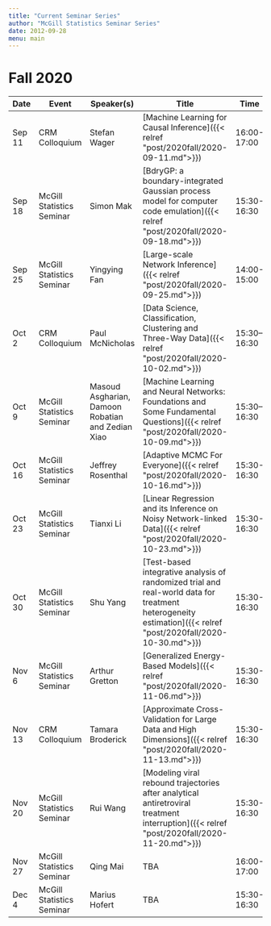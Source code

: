 ```yaml
---
title: "Current Seminar Series"
author: "McGill Statistics Seminar Series"
date: 2012-09-28
menu: main
---
```


# Fall 2020
| Date   | Event                     | Speaker(s)         | Title                                                                                                                                              | Time        | Location                                       |
|--------|---------------------------|--------------------|----------------------------------------------------------------------------------------------------------------------------------------------------|-------------|------------------------------------------------|
| Sep 11 | CRM Colloquium  | Stefan Wager | [Machine Learning for Causal Inference]({{< relref "post/2020fall/2020-09-11.md">}}) | 16:00-17:00 | [Zoom Link](https://umontreal.zoom.us/j/96525367383?pwd=dzBURjBvc2FWTGpyRUh4aURBZ0RvQT09) |
| Sep 18 | McGill Statistics Seminar  | Simon Mak | [BdryGP: a boundary-integrated Gaussian process model for computer code emulation]({{< relref "post/2020fall/2020-09-18.md">}})  | 15:30-16:30 | [Zoom Link](https://mcgill.zoom.us/j/92453904989?pwd=ZDR6RUMxTzNYK0ZiME9ObWtoMGJqdz09) |
| Sep 25 | McGill Statistics Seminar  | Yingying Fan | [Large-scale Network Inference]({{< relref "post/2020fall/2020-09-25.md">}}) | 14:00-15:00 | [Zoom Link](https://mcgill.zoom.us/j/93947077997) |
| Oct 2 | CRM Colloquium  | Paul McNicholas  | [Data Science, Classification, Clustering and Three-Way Data]({{< relref "post/2020fall/2020-10-02.md">}}) | 15:30–16:30 | [Zoom Link](https://umontreal.zoom.us/j/93983313215?pwd=clB6cUNsSjAvRmFMME1PblhkTUtsQT09) |
| Oct 9 | McGill Statistics Seminar  | Masoud Asgharian, Damoon Robatian and Zedian Xiao | [Machine Learning and Neural Networks:  Foundations and Some Fundamental Questions]({{< relref "post/2020fall/2020-10-09.md">}}) | 15:30–16:30 | [Zoom Link](https://mcgill.zoom.us/j/92453904989?pwd=ZDR6RUMxTzNYK0ZiME9ObWtoMGJqdz09) |
| Oct 16 | McGill Statistics Seminar  | Jeffrey Rosenthal  | [Adaptive MCMC For Everyone]({{< relref "post/2020fall/2020-10-16.md">}}) | 15:30-16:30 | [Zoom Link](https://mcgill.zoom.us/j/92453904989?pwd=ZDR6RUMxTzNYK0ZiME9ObWtoMGJqdz09) |
| Oct 23 | McGill Statistics Seminar  | Tianxi Li | [Linear Regression and its Inference on Noisy Network-linked Data]({{< relref "post/2020fall/2020-10-23.md">}}) | 15:30-16:30 | [Zoom Link](https://mcgill.zoom.us/j/92453904989?pwd=ZDR6RUMxTzNYK0ZiME9ObWtoMGJqdz09) |
| Oct 30 | McGill Statistics Seminar | Shu Yang | [Test-based integrative analysis of randomized trial and real-world data for treatment heterogeneity estimation]({{< relref "post/2020fall/2020-10-30.md">}}) | 15:30-16:30 | [Zoom Link](https://mcgill.zoom.us/j/92453904989?pwd=ZDR6RUMxTzNYK0ZiME9ObWtoMGJqdz09) |
| Nov 6 | McGill Statistics Seminar  | Arthur Gretton | [Generalized Energy-Based Models]({{< relref "post/2020fall/2020-11-06.md">}}) | 15:30-16:30 | [Zoom Link](https://mcgill.zoom.us/j/92453904989?pwd=ZDR6RUMxTzNYK0ZiME9ObWtoMGJqdz09) |
| Nov 13 | CRM Colloquium  | Tamara Broderick | [Approximate Cross-Validation for Large Data and High Dimensions]({{< relref "post/2020fall/2020-11-13.md">}}) | 15:30-16:30 | [Zoom Link](http://crm.umontreal.ca/colloque-sciences-mathematiques-quebec/#csmq) |
| Nov 20 | McGill Statistics Seminar  | Rui Wang | [Modeling viral rebound trajectories after analytical antiretroviral treatment interruption]({{< relref "post/2020fall/2020-11-20.md">}}) | 15:30-16:30 | [Zoom Link](https://mcgill.zoom.us/j/92453904989?pwd=ZDR6RUMxTzNYK0ZiME9ObWtoMGJqdz09) |
| Nov 27 | McGill Statistics Seminar  | Qing Mai  | TBA | 16:00-17:00 | Zoom |
| Dec 4 | McGill Statistics Seminar  | Marius Hofert | TBA | 15:30-16:30 | Zoom |
